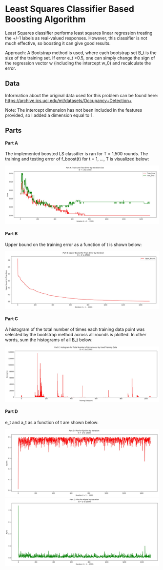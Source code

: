 # Least Squares Classifier Based Boosting Algorithm

Least Squares classifier performs least squares linear regression treating the +/-1 labels as real-valued responses. However, this classifier is not much effective, so boosting it can give good results.

Approach: A Bootstrap method is used, where each bootstrap set B_t is the size of the training set. If error e_t >0.5, one can simply change the sign of the regression vector w (including the intercept w_0) and recalculate the error.

## Data
Information about the original data used for this problem can be found here: https://archive.ics.uci.edu/ml/datasets/Occupancy+Detection+

Note: The intercept dimension has not been included in the features provided, so I added a dimension equal to 1.

## Parts

#### Part A

The implemented boosted LS classifier is ran for T = 1,500 rounds. The training and testing error of f_boost(t) for t = 1, ..., T is visualized below:

<p align="center">
  <img src="images/partA.JPG"/>
</p>

#### Part B

Upper bound on the training error as a function of t is shown below:

<p align="center">
  <img src="images/partB.JPG"/>
</p>

#### Part C

A histogram of the total number of times each training data point was selected by the bootstrap method across all rounds is plotted. In other words, sum the histograms of all B_t below:

<p align="center">
  <img src="images/partC.JPG"/>
</p>

#### Part D

e_t and a_t as a function of t are shown below:

<p align="center">
  <img src="images/partD1.JPG"/>
  <img src="images/partD2.JPG"/>
</p>